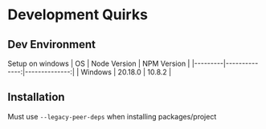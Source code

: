 # Development Quirks


## Dev Environment
Setup on windows
| OS      | Node Version  | NPM Version   |
|---------|--------------:|--------------:|
| Windows | 20.18.0       | 10.8.2        |


## Installation
Must use `--legacy-peer-deps` when installing packages/project
